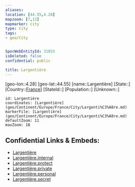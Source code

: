 ```yaml
---
aliases: 
location: [44.55,4.28]
mapzoom: [7,12] 
mapmarker: city 
type: City
tags:
- geo/City


SpocWebEntityId: 31853
isDeleted: false
confidential: public

title: Largentière
---
```

[geo-lon::4.28]
[geo-lat::44.55]
[name::Largentière]
[State::]
[Country::[France](geo/Continent/Europe/France.md)]
[StateId::]
[Population::]
[Unknown::]


```leaflet
id: Largentière
coordinates: [Largentière](geo/Continent/Europe/France/City/Largenti%C3%A8re.md)
markerFile: [Largentière](geo/Continent/Europe/France/City/Largenti%C3%A8re.md)
defaultZoom: 11 
maxZoom: 18
```


## Confidential Links & Embeds: 
- [Largentière](../../../../../../_public/geo/Continent/Europe/France/City/Largenti%C3%A8re.md) 
- [Largentière.internal](../../../../../../_internal/geo/Continent/Europe/France/City/Largenti%C3%A8re.internal.md) 
- [Largentière.protect](../../../../../../_protect/geo/Continent/Europe/France/City/Largenti%C3%A8re.protect.md) 
- [Largentière.private](../../../../../../_private/geo/Continent/Europe/France/City/Largenti%C3%A8re.private.md) 
- [Largentière.personal](../../../../../../_personal/geo/Continent/Europe/France/City/Largenti%C3%A8re.personal.md) 
- [Largentière.secret](../../../../../../_secret/geo/Continent/Europe/France/City/Largenti%C3%A8re.secret.md) 
